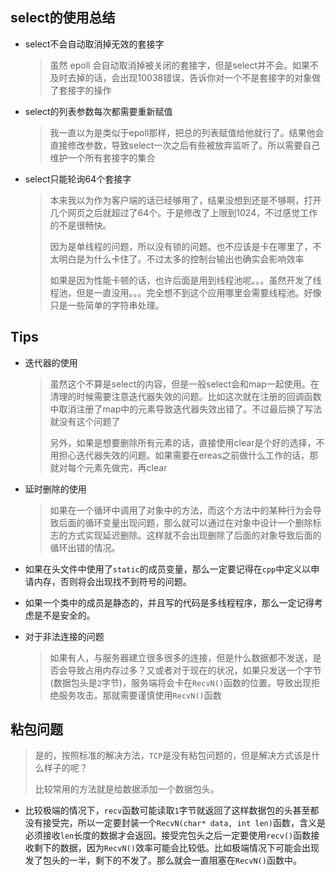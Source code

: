 ## select的使用总结

+ select不会自动取消掉无效的套接字

  > 虽然 epoll 会自动取消掉被关闭的套接字，但是select并不会。如果不及时去掉的话，会出现10038错误，告诉你对一个不是套接字的对象做了套接字的操作

+ select的列表参数每次都需要重新赋值

  > 我一直以为是类似于epoll那样，把总的列表赋值给他就行了。结果他会直接修改参数，导致select一次之后有些被放弃监听了。所以需要自己维护一个所有套接字的集合

+ select只能轮询64个套接字

  > 本来我以为作为客户端的话已经够用了，结果没想到还是不够啊，打开几个网页之后就超过了64个。于是修改了上限到1024，不过感觉工作的不是很畅快。
  >
  > 因为是单线程的问题，所以没有锁的问题。也不应该是卡在哪里了，不太明白是为什么卡住了。不过太多的控制台输出也确实会影响效率
  >
  > 如果是因为性能卡顿的话，也许后面是用到线程池呢。。。虽然开发了线程池，但是一直没用。。。完全想不到这个应用哪里会需要线程池。好像只是一些简单的字符串处理。




## Tips

+ 迭代器的使用

  > 虽然这个不算是select的内容，但是一般select会和map一起使用。在清理的时候需要注意迭代器失效的问题。比如这次就在注册的回调函数中取消注册了map中的元素导致迭代器失效出错了。不过最后换了写法就没有这个问题了
  >
  > 另外，如果是想要删除所有元素的话，直接使用clear是个好的选择，不用担心迭代器失效的问题。如果需要在ereas之前做什么工作的话，那就对每个元素先做完，再clear

+ 延时删除的使用

  > 如果在一个循环中调用了对象中的方法，而这个方法中的某种行为会导致后面的循环变量出现问题，那么就可以通过在对象中设计一个删除标志的方式实现延迟删除。这样就不会出现删除了后面的对象导致后面的循环出错的情况。
  
+ 如果在头文件中使用了`static`的成员变量，那么一定要记得在`cpp`中定义以申请内存，否则将会出现找不到符号的问题。

+ 如果一个类中的成员是静态的，并且写的代码是多线程程序，那么一定记得考虑是不是安全的。

+ 对于非法连接的问题

  > 如果有人，与服务器建立很多很多的连接，但是什么数据都不发送，是否会导致占用内存过多？又或者对于现在的状况，如果只发送一个字节(数据包头是`2`字节)，服务端将会卡在`RecvN()`函数的位置。导致出现拒绝服务攻击。那就需要谨慎使用`RecvN()`函数





## 粘包问题

> 是的，按照标准的解决方法，`TCP`是没有粘包问题的，但是解决方式该是什么样子的呢？
>
> 比较常用的方法就是给数据添加一个数据包头。



+ 比较极端的情况下，`recv`函数可能读取`1`字节就返回了这样数据包的头甚至都没有接受完，所以一定要封装一个`RecvN(char* data, int len)`函数，含义是必须接收`len`长度的数据才会返回。接受完包头之后一定要使用`recv()`函数接收剩下的数据，因为`RecvN()`效率可能会比较低。比如极端情况下可能会出现发了包头的一半，剩下的不发了。那么就会一直阻塞在`RecvN()`函数中。

